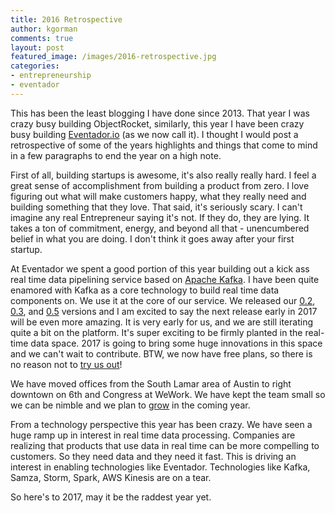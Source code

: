 ```yaml
---
title: 2016 Retrospective
author: kgorman
comments: true
layout: post
featured_image: /images/2016-retrospective.jpg
categories:
- entrepreneurship
- eventador
---
```


This has been the least blogging I have done since 2013. That year I was crazy busy building ObjectRocket, similarly, this year I have been crazy busy building [Eventador.io](http://www.eventador.io) (as we now call it). I thought I would post a retrospective of some of the years highlights and things that come to mind in a few paragraphs to end the year on a high note.

<!--more-->

First of all, building startups is awesome, it's also really really hard. I feel a great sense of accomplishment from building a product from zero. I love figuring out what will make customers happy, what they really need and building something that they love. That said, it's seriously scary. I can't imagine any real Entrepreneur saying it's not. If they do, they are lying. It takes a ton of commitment, energy, and beyond all that - unencumbered belief in what you are doing. I don't think it goes away after your first startup.

At Eventador we spent a good portion of this year building out a kick ass real time data pipelining service based on [Apache Kafka](https://kafka.apache.org/). I have been quite enamored with Kafka as a core technology to build real time data components on. We use it at the core of our service. We released our [0.2](http://www.eventador.io/announcing-beta-020.html), [0.3](http://www.eventador.io/Beta-030-notebooks.html), and [0.5](http://www.eventador.io/beta-050.html) versions and I am excited to say the next release early in 2017 will be even more amazing. It is very early for us, and we are still iterating quite a bit on the platform. It's super exciting to be firmly planted in the real-time data space. 2017 is going to bring some huge innovations in this space and we can't wait to contribute. BTW, we now have free plans, so there is no reason not to [try us out](http://www.eventador.io/plans.html)!

We have moved offices from the South Lamar area of Austin to right downtown on 6th and Congress at WeWork. We have kept the team small so we can be nimble and we plan to [grow](http://www.eventador.io/joinus.html) in the coming year.

From a technology perspective this year has been crazy. We have seen a huge ramp up in interest in real time data processing. Companies are realizing that products that use data in real time can be more compelling to customers. So they need data and they need it fast. This is driving an interest in enabling technologies like Eventador. Technologies like Kafka, Samza, Storm, Spark, AWS Kinesis are on a tear.

So here's to 2017, may it be the raddest year yet.

